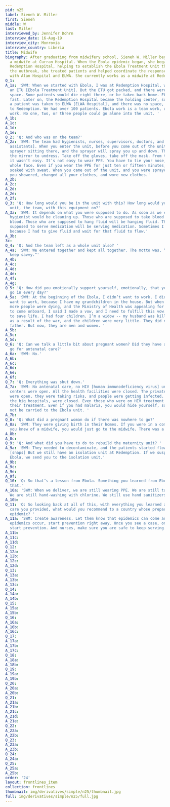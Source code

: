 ```yaml
---
pid: n25
label: Sieneh W. Miller
first: Sieneh
middle: W
last: Miller
interviewed_by: Jennifer Dohrn
interview_date: 16-Aug-19
interview_city: Monrovia
interview_country: Liberia
title: Midwife
biography: After graduating from midwifery school, Sieneh W. Miller began work as
  a midwife at Curran Hospital. When the Ebola epidemic began, she began working at
  Redemption Hospital, helping to establish the Ebola Treatment Unit there. During
  the outbreak, she treated patients and helped coordinate the response of the ETU
  with Alan Hospital and ELWA. She currently works as a midwife at Redemption Hospital.
Q_1: 
A_1a: 'SWM: When we started with Ebola, I was at Redemption Hospital, where they established
  an ETU [Ebola Treatment Unit]. But the ETU got packed, and there were no beds, no
  space. Some patients would die right there, or be taken back home. Ebola was spreading
  fast. Later on, the Redemption Hospital became the holding center, so that when
  a patient was taken to ELWA [ELWA Hospital], and there was no space, they will come
  to Redemption. We had over 100 patients. Ebola work is a team work, unique team
  work. No one, two, or three people could go alone into the unit. '
A_1b: 
A_1c: 
A_1d: 
A_1e: 
Q_2: 'Q: And who was on the team?'
A_2a: 'SWM: The team had hygienists, nurses, supervisors, doctors, and PAs [physician
  assistants]. When you enter the unit, before you come out of the unit, there’s a
  sprayer sitting there, and the sprayer will spray you up and down. Then you go to
  the mirror to undress. Take off the gloves, take off the mask. From the beginning,
  it wasn’t easy. It’s not easy to wear PPE. You have to tie your nose, seal up your
  whole face. Even if you wear the PPE for just ten or fifteen minutes, you will be
  soaked with sweat. When you came out of the unit, and you were sprayed and undressed,
  you showered, changed all your clothes, and wore new clothes.'
A_2b: 
A_2c: 
A_2d: 
A_2e: 
A_2f: 
Q_3: 'Q: How long would you be in the unit with this? How long would you stay in the
  unit, the team, with this equipment on?'
A_3a: 'SWM: It depends on what you were supposed to do. As soon as we entered, the
  hygienist would be cleaning up. Those who are supposed to take blood will be taking
  blood. Those who are supposed to hang fluid will be hanging fluid. Those who are
  supposed to serve medication will be serving medication. Sometimes I spent an hour
  because I had to give fluid and wait for that fluid to flow.'
A_3b: 
3c: 
Q_4: 'Q: And the team left as a whole unit also? '
A_4a: 'SWM: We entered together and kept all together. The motto was, “keep safe and
  keep savvy.”'
A_4b: 
A_4c: 
A_4d: 
A_4e: 
A_4f: 
A_4g: 
Q_5: 'Q: How did you emotionally support yourself, emotionally, that you could then
  go in every day?'
A_5a: 'SWM: At the beginning of the Ebola, I didn’t want to work. I didn’t really
  want to work, because I have my grandchildren in the house. But when I heard that
  more people were dying, and the Ministry of Health was appealing for all nurses
  to come onboard, I said I made a vow, and I need to fulfill this vow. I made a vow
  to save life. I had four children. I’m a widow -- my husband was killed in 1990
  as a result of the war, and the children were very little. They did not know their
  father. But now, they are men and women. '
A_5b: 
A_5c: 
A_5d: 
Q_6: 'Q: Can we talk a little bit about pregnant women? Did they have anywhere to
  go for antenatal care?'
A_6a: 'SWM: No.'
A_6b: 
A_6c: 
A_6d: 
A_6e: 
A_6f: 
Q_7: 'Q: Everything was shut down.'
A_7a: 'SWM: No antenatal care, no HIV [human immunodeficiency virus] unit. Only Ebola
  centers were open. All the health facilities were closed. The private clinics that
  were open, they were taking risks, and people were getting infected. All the hospitals,
  the big hospitals, were closed. Even those who were on HIV treatment couldn’t get
  their treatment. Even if you had malaria, you would hide yourself, so you would
  not be carried to the Ebola unit. '
A_7b: 
Q_8: 'Q: What did a pregnant woman do if there was nowhere to go?'
A_8a: 'SWM: They were giving birth in their homes. If you were in a community, and
  you knew of a midwife, you would just go to the midwife. There was a lot of risk. '
A_8b: 
A_8c: 
Q_9: 'Q: And what did you have to do to rebuild the maternity unit? '
A_9a: 'SWM: They needed to decontaminate, and the patients started flowing in again.
  [snaps] But we still have an isolation unit at Redemption. If we suspect you have
  Ebola, we send you to the isolation unit.'
A_9b: 
A_9c: 
A_9e: 
A_9f: 
Q_10: 'Q: So that’s a lesson from Ebola. Something you learned from Ebola is to keep
  that.'
A_10a: 'SWM: When we deliver, we are still wearing PPE. We are still taking precautions.
  We are still hand-washing with chlorine. We still use hand sanitizers. '
A_10b: 
Q_11: 'Q: So looking back at all of this, with everything you learned and all the
  care you provided, what would you recommend to a country whose preparing for an
  epidemic? '
A_11a: 'SWM: Create awareness. Let them know that epidemics can come any time.  When
  epidemics occur, start prevention right away. Once you see a case, one or two cases,
  start prevention. And nurses, make sure you are safe to keep serving.'
A_11b: 
A_11c: 
A_11d: 
Q_12: 
A_12a: 
A_12b: 
A_12c: 
A_12d: 
Q_13: 
A_13a: 
A_13b: 
A_13c: 
Q_14: 
A_14a: 
A_14b: 
Q_15: 
A_15a: 
A_15b: 
Q_16: 
A_16a: 
A_16b: 
A_16c: 
Q_17: 
A_17a: 
A_17b: 
A_17c: 
Q_18: 
A_18a: 
A_18b: 
Q_19: 
A_19a: 
A_19b: 
Q_20: 
A_20a: 
A_20b: 
Q_21: 
A_21a: 
A_21b: 
A_21c: 
A_21d: 
A_21e: 
Q_22: 
A_22a: 
A_22b: 
Q_23: 
A_23a: 
A_23b: 
Q_24: 
A_24a: 
Q_25: 
A_25a: 
A_25b: 
order: '24'
layout: frontlines_item
collection: frontlines
thumbnail: img/derivatives/simple/n25/thumbnail.jpg
full: img/derivatives/simple/n25/full.jpg
---
```

